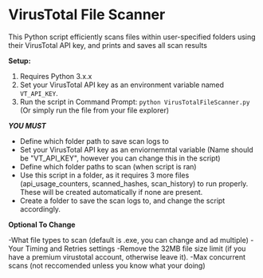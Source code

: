 # VirusTotal File Scanner

This Python script efficiently scans files within user-specified folders using their VirusTotal API key, and prints and saves all scan results

**Setup:**

1.  Requires Python 3.x.x
2.  Set your VirusTotal API key as an environment variable named `VT_API_KEY`.
3.  Run the script in Command Prompt: `python VirusTotalFileScanner.py` (Or simply run the file from your file explorer)

***YOU MUST***

 - Define which folder path to save scan logs to
 - Set your VirusTotal API key as an enviornemntal variable (Name should be "VT_API_KEY", however you can change this in the script)
 - Define which folder paths to scan (when script is ran)
 - Use this script in a folder, as it requires 3 more files (api_usage_counters, scanned_hashes, scan_history) to run properly. These will be created automatically if none are present.
 - Create a folder to save the scan logs to, and change the script accordingly. 

**Optional To Change**

-What file types to scan (default is .exe, you can change and ad multiple)
-Your Timing and Retries settings
-Remove the 32MB file size limit (if you have a premium virustotal account, otherwise leave it).
-Max concurrent scans (not reccomended unless you know what your doing)


   
